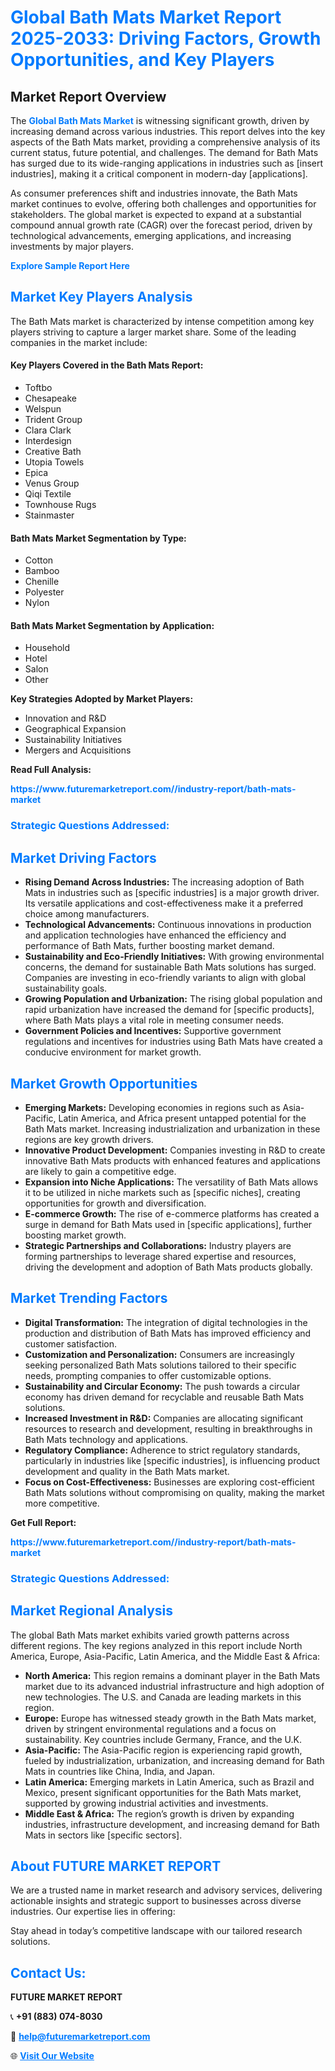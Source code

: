 <h1 style="color: #007BFF;">Global Bath Mats Market Report 2025-2033: Driving Factors, Growth Opportunities, and Key Players</h1>

<section id="overview">
<h2>Market Report Overview</h2>
<p>The <a href="https://www.futuremarketreport.com//industry-report/bath-mats-market" style="color: #007BFF; text-decoration: none;"><strong>Global Bath Mats Market</strong></a> is witnessing significant growth, driven by increasing demand across various industries. This report delves into the key aspects of the Bath Mats market, providing a comprehensive analysis of its current status, future potential, and challenges. The demand for Bath Mats has surged due to its wide-ranging applications in industries such as [insert industries], making it a critical component in modern-day [applications].</p>
<p>As consumer preferences shift and industries innovate, the Bath Mats market continues to evolve, offering both challenges and opportunities for stakeholders. The global market is expected to expand at a substantial compound annual growth rate (CAGR) over the forecast period, driven by technological advancements, emerging applications, and increasing investments by major players.</p>
</section>

<section id="overview">
<p><a href="https://www.futuremarketreport.com//request-sample/reportId=89507" style="color: #007BFF; text-decoration: none;"><strong>Explore Sample Report Here</strong></a></p>
</section>

<section id="key-players">
<h2 style="color: #007BFF;">Market Key Players Analysis</h2>
<p>The Bath Mats market is characterized by intense competition among key players striving to capture a larger market share. Some of the leading companies in the market include:</p>
<h4>Key Players Covered in the Bath Mats Report:</h4>
<ul><li>Toftbo</li><li>Chesapeake</li><li>Welspun</li><li>Trident Group</li><li>Clara Clark</li><li>Interdesign</li><li>Creative Bath</li><li>Utopia Towels</li><li>Epica</li><li>Venus Group</li><li>Qiqi Textile</li><li>Townhouse Rugs</li><li>Stainmaster</li></ul>
<h4>Bath Mats Market Segmentation by Type:</h4>
<ul><li>Cotton</li><li>Bamboo</li><li>Chenille</li><li>Polyester</li><li>Nylon</li></ul>

<h4>Bath Mats Market Segmentation by Application:</h4>
<ul><li>Household</li><li>Hotel</li><li>Salon</li><li>Other</li></ul>
<p><strong>Key Strategies Adopted by Market Players:</strong></p>
<ul>
<li>Innovation and R&D</li>
<li>Geographical Expansion</li>
<li>Sustainability Initiatives</li>
<li>Mergers and Acquisitions</li>
</ul>
</section>

<section>
<p><strong>Read Full Analysis: </strong></p><a href="https://www.futuremarketreport.com//industry-report/bath-mats-market" style="color: #007BFF; text-decoration: none;"><strong>https://www.futuremarketreport.com//industry-report/bath-mats-market</strong></a>
<h3 style="color: #007BFF;">Strategic Questions Addressed:</h3>
</section>

<section id="driving-factors">
<h2 style="color: #007BFF;">Market Driving Factors</h2>
<ul>
<li><strong>Rising Demand Across Industries:</strong> The increasing adoption of Bath Mats in industries such as [specific industries] is a major growth driver. Its versatile applications and cost-effectiveness make it a preferred choice among manufacturers.</li>
<li><strong>Technological Advancements:</strong> Continuous innovations in production and application technologies have enhanced the efficiency and performance of Bath Mats, further boosting market demand.</li>
<li><strong>Sustainability and Eco-Friendly Initiatives:</strong> With growing environmental concerns, the demand for sustainable Bath Mats solutions has surged. Companies are investing in eco-friendly variants to align with global sustainability goals.</li>
<li><strong>Growing Population and Urbanization:</strong> The rising global population and rapid urbanization have increased the demand for [specific products], where Bath Mats plays a vital role in meeting consumer needs.</li>
<li><strong>Government Policies and Incentives:</strong> Supportive government regulations and incentives for industries using Bath Mats have created a conducive environment for market growth.</li>
</ul>
</section>

<section id="growth-opportunities">
<h2 style="color: #007BFF;">Market Growth Opportunities</h2>
<ul>
<li><strong>Emerging Markets:</strong> Developing economies in regions such as Asia-Pacific, Latin America, and Africa present untapped potential for the Bath Mats market. Increasing industrialization and urbanization in these regions are key growth drivers.</li>
<li><strong>Innovative Product Development:</strong> Companies investing in R&D to create innovative Bath Mats products with enhanced features and applications are likely to gain a competitive edge.</li>
<li><strong>Expansion into Niche Applications:</strong> The versatility of Bath Mats allows it to be utilized in niche markets such as [specific niches], creating opportunities for growth and diversification.</li>
<li><strong>E-commerce Growth:</strong> The rise of e-commerce platforms has created a surge in demand for Bath Mats used in [specific applications], further boosting market growth.</li>
<li><strong>Strategic Partnerships and Collaborations:</strong> Industry players are forming partnerships to leverage shared expertise and resources, driving the development and adoption of Bath Mats products globally.</li>
</ul>
</section>

<section id="trending-factors">
<h2 style="color: #007BFF;">Market Trending Factors</h2>
<ul>
<li><strong>Digital Transformation:</strong> The integration of digital technologies in the production and distribution of Bath Mats has improved efficiency and customer satisfaction.</li>
<li><strong>Customization and Personalization:</strong> Consumers are increasingly seeking personalized Bath Mats solutions tailored to their specific needs, prompting companies to offer customizable options.</li>
<li><strong>Sustainability and Circular Economy:</strong> The push towards a circular economy has driven demand for recyclable and reusable Bath Mats solutions.</li>
<li><strong>Increased Investment in R&D:</strong> Companies are allocating significant resources to research and development, resulting in breakthroughs in Bath Mats technology and applications.</li>
<li><strong>Regulatory Compliance:</strong> Adherence to strict regulatory standards, particularly in industries like [specific industries], is influencing product development and quality in the Bath Mats market.</li>
<li><strong>Focus on Cost-Effectiveness:</strong> Businesses are exploring cost-efficient Bath Mats solutions without compromising on quality, making the market more competitive.</li>
</ul>
</section>

<section>
<p><strong>Get Full Report: </strong></p><a href="https://www.futuremarketreport.com//industry-report/bath-mats-market" style="color: #007BFF; text-decoration: none;"><strong>https://www.futuremarketreport.com//industry-report/bath-mats-market</strong></a>
<h3 style="color: #007BFF;">Strategic Questions Addressed:</h3>
</section>


<section id="regional-analysis">
<h2 style="color: #007BFF;">Market Regional Analysis</h2>
<p>The global Bath Mats market exhibits varied growth patterns across different regions. The key regions analyzed in this report include North America, Europe, Asia-Pacific, Latin America, and the Middle East & Africa:</p>
<ul>
<li><strong>North America:</strong> This region remains a dominant player in the Bath Mats market due to its advanced industrial infrastructure and high adoption of new technologies. The U.S. and Canada are leading markets in this region.</li>
<li><strong>Europe:</strong> Europe has witnessed steady growth in the Bath Mats market, driven by stringent environmental regulations and a focus on sustainability. Key countries include Germany, France, and the U.K.</li>
<li><strong>Asia-Pacific:</strong> The Asia-Pacific region is experiencing rapid growth, fueled by industrialization, urbanization, and increasing demand for Bath Mats in countries like China, India, and Japan.</li>
<li><strong>Latin America:</strong> Emerging markets in Latin America, such as Brazil and Mexico, present significant opportunities for the Bath Mats market, supported by growing industrial activities and investments.</li>
<li><strong>Middle East & Africa:</strong> The region’s growth is driven by expanding industries, infrastructure development, and increasing demand for Bath Mats in sectors like [specific sectors].</li>
</ul>
</section>

<footer>
<h2 style="color: #007BFF;">About FUTURE MARKET REPORT</h2>
<p>We are a trusted name in market research and advisory services, delivering actionable insights and strategic support to businesses across diverse industries. Our expertise lies in offering:</p>

<p>Stay ahead in today’s competitive landscape with our tailored research solutions.</p>

<h2 style="color: #007BFF;">Contact Us:</h2>
<p><strong>FUTURE MARKET REPORT</strong></p>
<p>📞 <strong>+91 (883) 074-8030</strong></p>
<p>📧 <strong><a href="mailto:help@futuremarketreport.com" style="color: #007BFF;">help@futuremarketreport.com</a></strong></p>
<p>🌐 <strong><a href="https://www.futuremarketreport.com/" style="color: #007BFF;">Visit Our Website</a></strong></p>
</footer>
